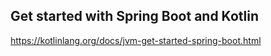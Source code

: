 ## Get started with Spring Boot and Kotlin
https://kotlinlang.org/docs/jvm-get-started-spring-boot.html